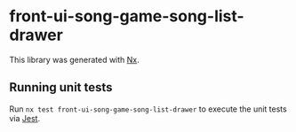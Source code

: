 # front-ui-song-game-song-list-drawer

This library was generated with [Nx](https://nx.dev).

## Running unit tests

Run `nx test front-ui-song-game-song-list-drawer` to execute the unit tests via [Jest](https://jestjs.io).
